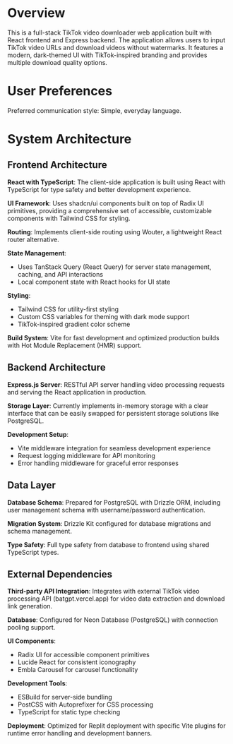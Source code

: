 # Overview

This is a full-stack TikTok video downloader web application built with React frontend and Express backend. The application allows users to input TikTok video URLs and download videos without watermarks. It features a modern, dark-themed UI with TikTok-inspired branding and provides multiple download quality options.

# User Preferences

Preferred communication style: Simple, everyday language.

# System Architecture

## Frontend Architecture

**React with TypeScript**: The client-side application is built using React with TypeScript for type safety and better development experience.

**UI Framework**: Uses shadcn/ui components built on top of Radix UI primitives, providing a comprehensive set of accessible, customizable components with Tailwind CSS for styling.

**Routing**: Implements client-side routing using Wouter, a lightweight React router alternative.

**State Management**: 
- Uses TanStack Query (React Query) for server state management, caching, and API interactions
- Local component state with React hooks for UI state

**Styling**: 
- Tailwind CSS for utility-first styling
- Custom CSS variables for theming with dark mode support
- TikTok-inspired gradient color scheme

**Build System**: Vite for fast development and optimized production builds with Hot Module Replacement (HMR) support.

## Backend Architecture

**Express.js Server**: RESTful API server handling video processing requests and serving the React application in production.

**Storage Layer**: Currently implements in-memory storage with a clear interface that can be easily swapped for persistent storage solutions like PostgreSQL.

**Development Setup**: 
- Vite middleware integration for seamless development experience
- Request logging middleware for API monitoring
- Error handling middleware for graceful error responses

## Data Layer

**Database Schema**: Prepared for PostgreSQL with Drizzle ORM, including user management schema with username/password authentication.

**Migration System**: Drizzle Kit configured for database migrations and schema management.

**Type Safety**: Full type safety from database to frontend using shared TypeScript types.

## External Dependencies

**Third-party API Integration**: Integrates with external TikTok video processing API (batgpt.vercel.app) for video data extraction and download link generation.

**Database**: Configured for Neon Database (PostgreSQL) with connection pooling support.

**UI Components**: 
- Radix UI for accessible component primitives
- Lucide React for consistent iconography
- Embla Carousel for carousel functionality

**Development Tools**:
- ESBuild for server-side bundling
- PostCSS with Autoprefixer for CSS processing
- TypeScript for static type checking

**Deployment**: Optimized for Replit deployment with specific Vite plugins for runtime error handling and development banners.